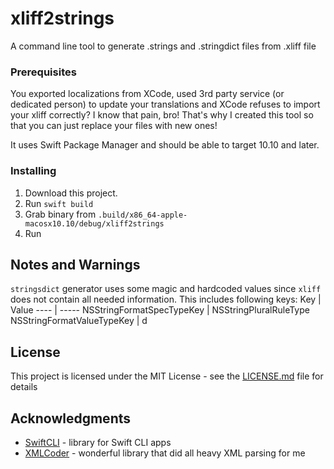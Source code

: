 # xliff2strings

A command line tool to generate .strings and .stringdict files from .xliff file

### Prerequisites

You exported localizations from XCode, used 3rd party service (or dedicated person) to update your translations and XCode refuses to import your xliff correctly?
I know that pain, bro! That's why I created this tool so that you can just replace your files with new ones!

It uses Swift Package Manager and should be able to target 10.10 and later.

### Installing

1. Download this project.
2. Run `swift build`
3. Grab binary from `.build/x86_64-apple-macosx10.10/debug/xliff2strings`
4. Run

## Notes and Warnings

`stringsdict` generator uses some magic and hardcoded values since `xliff` does not contain all needed information. This includes following keys:
Key | Value
---- | -----
NSStringFormatSpecTypeKey | NSStringPluralRuleType
NSStringFormatValueTypeKey | d

## License

This project is licensed under the MIT License - see the [LICENSE.md](LICENSE.md) file for details

## Acknowledgments

* [SwiftCLI](https://github.com/jakeheis/SwiftCLI) - library for Swift CLI apps
* [XMLCoder](https://github.com/MaxDesiatov/XMLCoder) - wonderful library that did all heavy XML parsing for me
